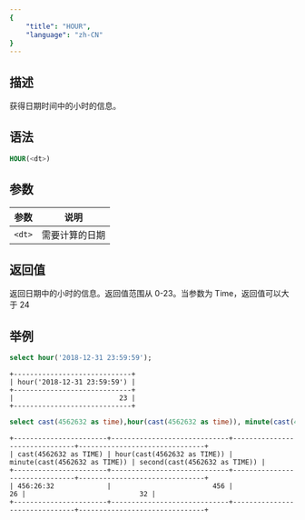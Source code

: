 ```yaml
---
{
    "title": "HOUR",
    "language": "zh-CN"
}
---
```


## 描述

获得日期时间中的小时的信息。

## 语法

```sql
HOUR(<dt>)
```

## 参数

| 参数 | 说明 |
| -- | -- |
| `<dt>` | 需要计算的日期 |

## 返回值

返回日期中的小时的信息。返回值范围从 0-23。当参数为 Time，返回值可以大于 24

## 举例

```sql
select hour('2018-12-31 23:59:59');
```

```text
+-----------------------------+
| hour('2018-12-31 23:59:59') |
+-----------------------------+
|                          23 |
+-----------------------------+
```

```sql
select cast(4562632 as time),hour(cast(4562632 as time)), minute(cast(4562632 as time)),second(cast(4562632 as time));
```

```text
+-----------------------+-----------------------------+-------------------------------+-------------------------------+
| cast(4562632 as TIME) | hour(cast(4562632 as TIME)) | minute(cast(4562632 as TIME)) | second(cast(4562632 as TIME)) |
+-----------------------+-----------------------------+-------------------------------+-------------------------------+
| 456:26:32             |                         456 |                            26 |                            32 |
+-----------------------+-----------------------------+-------------------------------+-------------------------------+
```